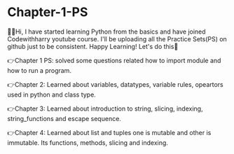 # Chapter-1-PS
🙋‍♀️Hi, I have started learning Python from the basics and have joined Codewithharry youtube course.
I'll be uploading all the Practice Sets(PS) on github just to be consistent.
Happy Learning! Let's do this💪

👉Chapter 1 PS:  solved some questions related how to import module and how to run a program.

👉Chapter 2: Learned about variables, datatypes, variable rules, opeartors used in python and class type.

👉Chapter 3: Learned about introduction to string, slicing, indexing, string_functions and escape sequence.

👉Chapter 4: Learned about list and tuples one is mutable and other is immutable. Its functions, methods, slicing and indexing.
